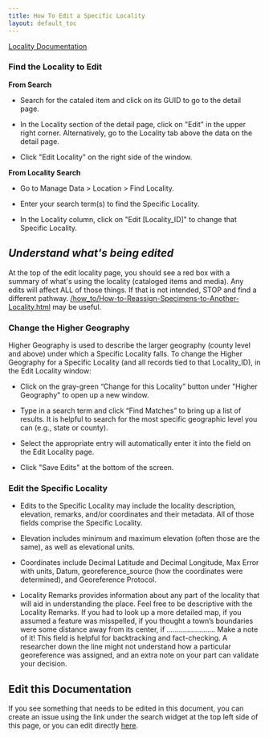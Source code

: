 ```yaml
---
title: How To Edit a Specific Locality
layout: default_toc
---
```


[Locality Documentation](https://handbook.arctosdb.org/documentation/locality.html)

### Find the Locality to Edit

**From Search**

* Search for the cataled item and click on its GUID to go to the detail page.

* In the Locality section of the detail page, click on "Edit" in the upper right corner. Alternatively, go to the Locality tab above the data on the detail page.

* Click "Edit Locality" on the right side of the window.

**From Locality Search**

* Go to Manage Data > Location > Find Locality.

* Enter your search term(s) to find the Specific Locality.

* In the Locality column, click on "Edit [Locality_ID]" to change that Specific Locality.

## _Understand what's being edited_

At the top of the edit locality page, you should see a red box with a summary of what's using the locality (cataloged items and media). 
Any edits will affect ALL of those things. If that is not intended, STOP and find a different pathway.
[/how_to/How-to-Reassign-Specimens-to-Another-Locality.html](/how_to/How-to-Reassign-Specimens-to-Another-Locality.html) may be useful.


### Change the Higher Geography

Higher Geography is used to describe the larger geography (county level and above) under which a Specific Locality falls. To change the Higher Geography for a Specific Locality (and all records tied to that Locality_ID), in the Edit Locality window:

* Click on the gray-green “Change for this Locality” button under "Higher Geography" to open up a new window.

* Type in a search term and click “Find Matches” to bring up a list of results. It is helpful to search for the most specific geographic level you can (e.g., state or county).

* Select the appropriate entry will automatically enter it into the field on the Edit Locality page.

* Click "Save Edits" at the bottom of the screen.

### Edit the Specific Locality

* Edits to the Specific Locality may include the locality description, elevation, remarks, and/or coordinates and their metadata. All of those fields comprise the Specific Locality.

* Elevation includes minimum and maximum elevation (often those are the same), as well as elevational units.

* Coordinates include Decimal Latitude and Decimal Longitude, Max Error with units, Datum, georeference_source (how the coordinates were determined), and Georeference Protocol.

* Locality Remarks provides information about any part of the locality that will aid in understanding the place. Feel free to be  descriptive with the Locality Remarks. If you had to look up a more detailed map, if you assumed a feature was misspelled, if you thought a town’s boundaries were some distance away from its center, if …………………… Make a note of it! This field is helpful for backtracking and fact-checking. A researcher down the line might not understand how a particular georeference was assigned, and an extra note on your part can validate your decision.

## Edit this Documentation

If you see something that needs to be edited in this document, you can create an issue using the link under the search widget at the top left side of this page, or you can edit directly <a href="https://github.com/ArctosDB/documentation-wiki/edit/gh-pages/_how_to/How-to-Edit-a-Specific-Locality.markdown" target="_blank">here</a>.
